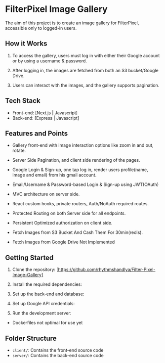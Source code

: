 # FilterPixel Image Gallery

The aim of this project is to create an image gallery for FilterPixel, accessible only to logged-in users.

## How it Works

1. To access the gallery, users must log in with either their Google account or by using a username & password.

2. After logging in, the images are fetched from both an S3 bucket/Google Drive.

3. Users can interact with the images, and the gallery supports pagination.

## Tech Stack

- Front-end: [Next.js | Javascript]
- Back-end: [Express | Javascript]

## Features and Points

- Gallery front-end with image interaction options like zoom in and out, rotate.
- Server Side Pagination, and client side rendering of the pages.
- Google Login & Sign-up, one tap log in, render users profile(name, image and email) from his gmail account.
- Email/Username & Password-based Login & Sign-up using JWT(OAuth)
- MVC architecture on server side.
- React custom hooks, private routers, Auth/NoAuth required routes.
- Protected Routing on both Server side for all endpoints.
- Persistent Optimized authorization on client side.
- Fetch Images from S3 Bucket And Cash Them For 30min(redis).

- Fetch Images from Google Drive Not Implemented

## Getting Started

1. Clone the repository: [https://github.com/rhythmshandlya/Filter-Pixel-Image-Gallery]

2. Install the required dependencies:

3. Set up the back-end and database:

4. Set up Google API credentials:

5. Run the development server:

- Dockerfiles not optimal for use yet

## Folder Structure

- `client/`: Contains the front-end source code
- `server/`: Contains the back-end source code
